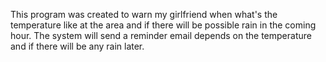 This program was created to warn my girlfriend when what's the temperature like at the area and if there will be possible rain in the coming hour.
The system will send a reminder email depends on the temperature and if there will be any rain later.
